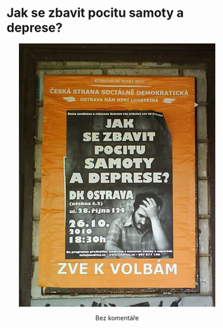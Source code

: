 <!--
title : Jak se zbavit pocitu samoty a deprese?
author : Roman Ožana <ozana@omdesign.cz>
date : 22.6.2011 19:00:22
tags : ČSSD, WTF
-->

# Jak se zbavit pocitu samoty a deprese?

<p style="text-align: center;">
  <img class="aligncenter size-large wp-image-1594" title="ČSSD" src="dsc00605-e1308769939411-763x1024.jpg" alt="" width="448" height="601" />
</p>

<p style="text-align: center;">
  Bez komentáře
</p>